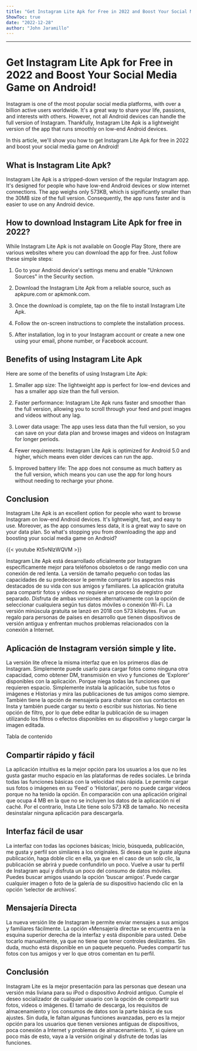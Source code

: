 ```yaml
---
title: "Get Instagram Lite Apk for Free in 2022 and Boost Your Social Media Game on Android!"
ShowToc: true 
date: "2022-12-28"
author: "John Jaramillo"
---
```

*****
# Get Instagram Lite Apk for Free in 2022 and Boost Your Social Media Game on Android!

Instagram is one of the most popular social media platforms, with over a billion active users worldwide. It's a great way to share your life, passions, and interests with others. However, not all Android devices can handle the full version of Instagram. Thankfully, Instagram Lite Apk is a lightweight version of the app that runs smoothly on low-end Android devices.

In this article, we'll show you how to get Instagram Lite Apk for free in 2022 and boost your social media game on Android!

## What is Instagram Lite Apk? 

Instagram Lite Apk is a stripped-down version of the regular Instagram app. It's designed for people who have low-end Android devices or slow internet connections. The app weighs only 573KB, which is significantly smaller than the 30MB size of the full version. Consequently, the app runs faster and is easier to use on any Android device.

## How to download Instagram Lite Apk for free in 2022?

While Instagram Lite Apk is not available on Google Play Store, there are various websites where you can download the app for free. Just follow these simple steps:

1. Go to your Android device's settings menu and enable "Unknown Sources" in the Security section.

2. Download the Instagram Lite Apk from a reliable source, such as apkpure.com or apkmonk.com.

3. Once the download is complete, tap on the file to install Instagram Lite Apk.

4. Follow the on-screen instructions to complete the installation process. 

5. After installation, log in to your Instagram account or create a new one using your email, phone number, or Facebook account.

## Benefits of using Instagram Lite Apk

Here are some of the benefits of using Instagram Lite Apk:

1. Smaller app size: The lightweight app is perfect for low-end devices and has a smaller app size than the full version.

2. Faster performance: Instagram Lite Apk runs faster and smoother than the full version, allowing you to scroll through your feed and post images and videos without any lag.

3. Lower data usage: The app uses less data than the full version, so you can save on your data plan and browse images and videos on Instagram for longer periods.

4. Fewer requirements: Instagram Lite Apk is optimized for Android 5.0 and higher, which means even older devices can run the app.

5. Improved battery life: The app does not consume as much battery as the full version, which means you can use the app for long hours without needing to recharge your phone.

## Conclusion

Instagram Lite Apk is an excellent option for people who want to browse Instagram on low-end Android devices. It's lightweight, fast, and easy to use. Moreover, as the app consumes less data, it is a great way to save on your data plan. So what's stopping you from downloading the app and boosting your social media game on Android?

{{< youtube Kt5vNlzWQVM >}} 



Instagram Lite Apk está desarrollado oficialmente por Instagram específicamente mejor para teléfonos obsoletos o de rango medio con una conexión de red lenta. La versión de tamaño pequeño con todas las capacidades de su predecesor le permite compartir los aspectos más destacados de su vida con sus amigos y familiares. La aplicación gratuita para compartir fotos y videos no requiere un proceso de registro por separado. Disfruta de ambas versiones alternativamente con la opción de seleccionar cualquiera según tus datos móviles o conexión Wi-Fi. La versión minúscula gratuita se lanzó en 2018 con 573 kilobytes. Fue un regalo para personas de países en desarrollo que tienen dispositivos de versión antigua y enfrentan muchos problemas relacionados con la conexión a Internet.
 
## Aplicación de Instagram versión simple y lite.
 
La versión lite ofrece la misma interfaz que en los primeros días de Instagram. Simplemente puede usarlo para cargar fotos como ninguna otra capacidad, como obtener DM, transmisión en vivo y funciones de ‘Explorer’ disponibles con la aplicación. Porque niega todas las funciones que requieren espacio. Simplemente instala la aplicación, sube tus fotos o imágenes e Historias y mira las publicaciones de tus amigos como siempre. También tiene la opción de mensajería para chatear con sus contactos en Insta y también puede cargar su texto o escribir sus historias. No tiene opción de filtro, por lo que debe editar la publicación de su imagen utilizando los filtros o efectos disponibles en su dispositivo y luego cargar la imagen editada.
 
Tabla de contenido
 
## Compartir rápido y fácil
 
La aplicación intuitiva es la mejor opción para los usuarios a los que no les gusta gastar mucho espacio en las plataformas de redes sociales. Le brinda todas las funciones básicas con la velocidad más rápida. Le permite cargar sus fotos o imágenes en su ‘Feed’ o ‘Historias’, pero no puede cargar videos porque no ha tenido la opción. En comparación con una aplicación original que ocupa 4 MB en la que no se incluyen los datos de la aplicación ni el caché. Por el contrario, Insta Lite tiene solo 573 KB de tamaño. No necesita desinstalar ninguna aplicación para descargarla.
 
## Interfaz fácil de usar
 
La interfaz con todas las opciones básicas; Inicio, búsqueda, publicación, me gusta y perfil son similares a los originales. Si desea que le guste alguna publicación, haga doble clic en ella, ya que en el caso de un solo clic, la publicación se abrirá y puede confundirlo un poco. Vuelve a usar tu perfil de Instagram aquí y disfruta un poco del consumo de datos móviles. Puedes buscar amigos usando la opción ‘buscar amigos’. Puede cargar cualquier imagen o foto de la galería de su dispositivo haciendo clic en la opción ‘selector de archivos’.
 
## Mensajería Directa
 
La nueva versión lite de Instagram le permite enviar mensajes a sus amigos y familiares fácilmente. La opción «Mensajería directa» se encuentra en la esquina superior derecha de la interfaz y está disponible para usted. Debe tocarlo manualmente, ya que no tiene que tener controles deslizantes. Sin duda, mucho está disponible en un paquete pequeño. Puedes compartir tus fotos con tus amigos y ver lo que otros comentan en tu perfil.
 
## Conclusión
 
Instagram Lite es la mejor presentación para las personas que desean una versión más liviana para su iPod o dispositivo Android antiguo. Cumple el deseo socializador de cualquier usuario con la opción de compartir sus fotos, videos o imágenes. El tamaño de descarga, los requisitos de almacenamiento y los consumos de datos son la parte básica de sus ajustes. Sin duda, le faltan algunas funciones avanzadas, pero es la mejor opción para los usuarios que tienen versiones antiguas de dispositivos, poca conexión a Internet y problemas de almacenamiento. Y, si quiere un poco más de esto, vaya a la versión original y disfrute de todas las funciones.



